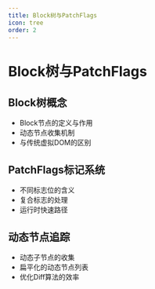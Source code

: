 ```yaml
---
title: Block树与PatchFlags
icon: tree
order: 2
---
```


# Block树与PatchFlags

## Block树概念
- Block节点的定义与作用
- 动态节点收集机制
- 与传统虚拟DOM的区别

## PatchFlags标记系统
- 不同标志位的含义
- 复合标志的处理
- 运行时快速路径

## 动态节点追踪
- 动态子节点的收集
- 扁平化的动态节点列表
- 优化Diff算法的效率
